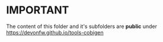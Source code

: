 # IMPORTANT

The content of this folder and it's subfolders are **public** under https://devonfw.github.io/tools-cobigen